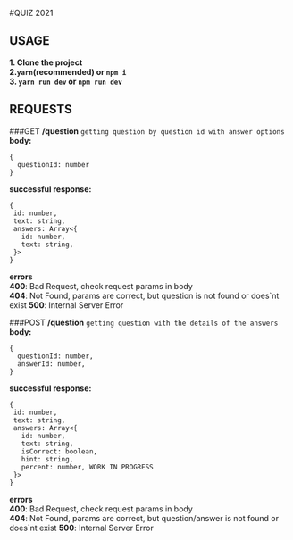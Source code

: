 #QUIZ 2021

## USAGE
**1. Clone the project**    
**2.`yarn`(recommended) or `npm i`**  
**3. `yarn run dev` or `npm run dev`**  

## REQUESTS
###GET **/question** `getting question by question id with answer options`
**body:** 
```
{
  questionId: number
}
```  
**successful response:**  
```
{
 id: number,
 text: string,
 answers: Array<{
   id: number,
   text: string,
 }>
}
```
**errors**  
**400**: Bad Request, check request params in body  
**404**: Not Found, params are correct, but question is not found or does`nt exist
**500**: Internal Server Error

###POST **/question** `getting question with the details of the answers`
**body:** 
```
{
  questionId: number,
  answerId: number,
}
```  
**successful response:**
```
{
 id: number,
 text: string,
 answers: Array<{
   id: number,
   text: string,
   isCorrect: boolean,
   hint: string,
   percent: number, WORK IN PROGRESS
 }>
}
```
**errors**  
**400**: Bad Request, check request params in body  
**404**: Not Found, params are correct, but question/answer is not found or does`nt exist
**500**: Internal Server Error
